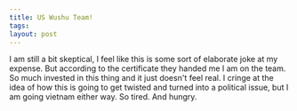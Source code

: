 ```yaml
---
title: US Wushu Team!
tags: 
layout: post
---
```

I am still a bit skeptical, I feel like this is some sort of elaborate joke at my expense. But according to the certificate they handed me I am on the team. So much invested in this thing and it just doesn't feel real. I cringe at the idea of how this is going to get twisted and turned into a political issue, but I am going vietnam either way.  So tired.  And hungry.
